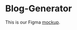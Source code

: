 # Blog-Generator
This is our Figma [mockup](https://www.figma.com/proto/1zYmyqPG7HetwuxPjbhyR3/HackDuke-thingie?node-id=2%3A1&scaling=min-zoom).
